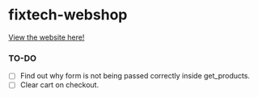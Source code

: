 # fixtech-webshop

[View the website here!](https://fix-tech.000webhostapp.com/)

### TO-DO

- [ ] Find out why form is not being passed correctly inside get_products.
- [ ] Clear cart on checkout.
